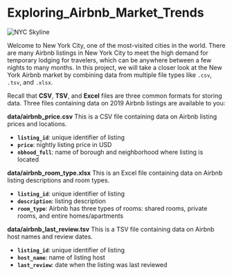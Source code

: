 # Exploring_Airbnb_Market_Trends
![NYC Skyline]([nyc.jpg](https://www.google.com/url?sa=i&url=https%3A%2F%2Fwww.istockphoto.com%2Fphotos%2Fnew-york-skyline&psig=AOvVaw3gVlXoFzwNMEFFohTMVPxN&ust=1734029081869000&source=images&cd=vfe&opi=89978449&ved=0CBEQjRxqFwoTCPCr2fCvoIoDFQAAAAAdAAAAABAE))

Welcome to New York City, one of the most-visited cities in the world. There are many Airbnb listings in New York City to meet the high demand for temporary lodging for travelers, which can be anywhere between a few nights to many months. In this project, we will take a closer look at the New York Airbnb market by combining data from multiple file types like `.csv`, `.tsv`, and `.xlsx`.

Recall that **CSV**, **TSV**, and **Excel** files are three common formats for storing data. 
Three files containing data on 2019 Airbnb listings are available to you:

**data/airbnb_price.csv**
This is a CSV file containing data on Airbnb listing prices and locations.
- **`listing_id`**: unique identifier of listing
- **`price`**: nightly listing price in USD
- **`nbhood_full`**: name of borough and neighborhood where listing is located

**data/airbnb_room_type.xlsx**
This is an Excel file containing data on Airbnb listing descriptions and room types.
- **`listing_id`**: unique identifier of listing
- **`description`**: listing description
- **`room_type`**: Airbnb has three types of rooms: shared rooms, private rooms, and entire homes/apartments

**data/airbnb_last_review.tsv**
This is a TSV file containing data on Airbnb host names and review dates.
- **`listing_id`**: unique identifier of listing
- **`host_name`**: name of listing host
- **`last_review`**: date when the listing was last reviewed
